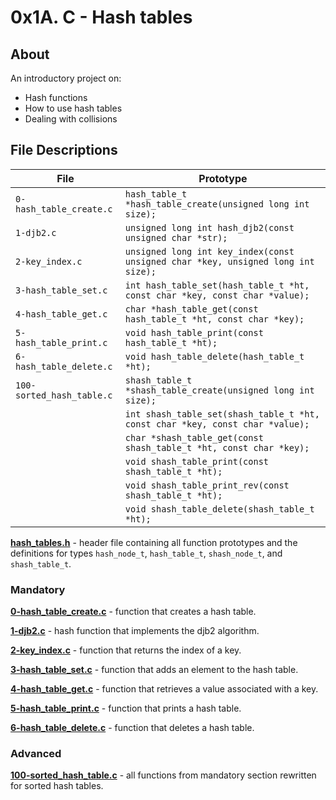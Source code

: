 # 0x1A. C - Hash tables

## About

An introductory project on:

- Hash functions
- How to use hash tables
- Dealing with collisions

## File Descriptions

| File                      | Prototype                                                                        |
| ------------------------- | -------------------------------------------------------------------------------- |
| `0-hash_table_create.c`   | `hash_table_t *hash_table_create(unsigned long int size);`                       |
| `1-djb2.c`                | `unsigned long int hash_djb2(const unsigned char *str);`                         |
| `2-key_index.c`           | `unsigned long int key_index(const unsigned char *key, unsigned long int size);` |
| `3-hash_table_set.c`      | `int hash_table_set(hash_table_t *ht, const char *key, const char *value);`      |
| `4-hash_table_get.c`      | `char *hash_table_get(const hash_table_t *ht, const char *key);`                 |
| `5-hash_table_print.c`    | `void hash_table_print(const hash_table_t *ht);`                                 |
| `6-hash_table_delete.c`   | `void hash_table_delete(hash_table_t *ht);`                                      |
| `100-sorted_hash_table.c` | `shash_table_t *shash_table_create(unsigned long int size);`                     |
|                           | `int shash_table_set(shash_table_t *ht, const char *key, const char *value);`    |
|                           | `char *shash_table_get(const shash_table_t *ht, const char *key);`               |
|                           | `void shash_table_print(const shash_table_t *ht);`                               |
|                           | `void shash_table_print_rev(const shash_table_t *ht);`                           |
|                           | `void shash_table_delete(shash_table_t *ht);`                                    |

**[hash_tables.h](hash_tables.h)** - header file containing all function prototypes and the definitions for types `hash_node_t`, `hash_table_t`, `shash_node_t`, and `shash_table_t`.

### Mandatory

**[0-hash_table_create.c](0-hash_table_create.c)** - function that creates a hash table.

**[1-djb2.c](1-djb2.c)** - hash function that implements the djb2 algorithm.

**[2-key_index.c](2-key_index.c)** - function that returns the index of a key.

**[3-hash_table_set.c](3-hash_table_set.c)** - function that adds an element to the hash table.

**[4-hash_table_get.c](4-hash_table_get.c)** - function that retrieves a value associated with a key.

**[5-hash_table_print.c](5-hash_table_print.c)** - function that prints a hash table.

**[6-hash_table_delete.c](6-hash_table_delete.c)** - function that deletes a hash table.

### Advanced

**[100-sorted_hash_table.c](100-sorted_hash_table.c)** - all functions from mandatory section rewritten for sorted hash tables.

